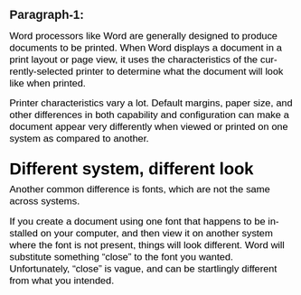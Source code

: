 <!DOCTYPE HTML PUBLIC "-//W3C//DTD HTML 4.0 Transitional//EN">
<HTML>
<HEAD>
	<META HTTP-EQUIV="CONTENT-TYPE" CONTENT="text/html; charset=windows-1252">
	<TITLE></TITLE>
	<META NAME="GENERATOR" CONTENT="OpenOffice 4.1.3  (Win32)">
	<META NAME="AUTHOR" CONTENT="Harsh Joshi">
	<META NAME="CREATED" CONTENT="20190122;12504862">
	<META NAME="CHANGEDBY" CONTENT="Harsh Joshi">
	<META NAME="CHANGED" CONTENT="20190122;13120482">
	<STYLE TYPE="text/css">
	<!--
		@page { margin: 0.79in }
		P { margin-bottom: 0.08in }
		H2 { margin-bottom: 0.08in }
		H2.cjk { font-family: "SimSun" }
		H2.ctl { font-family: "Lucida Sans" }
		H1 { margin-bottom: 0.08in }
		H1.western { font-family: "Arial", sans-serif; font-size: 16pt }
		H1.cjk { font-family: "Microsoft YaHei"; font-size: 16pt }
		H1.ctl { font-family: "Lucida Sans"; font-size: 16pt }
		A:link { so-language: zxx }
	-->
	</STYLE>
</HEAD>
<BODY LANG="en-US" DIR="LTR">
<H1 CLASS="western">Paragraph-1:</H1>
<P STYLE="font-style: normal; font-weight: normal"><FONT COLOR="#000000"><FONT FACE="PT Sans, sans-serif"><FONT SIZE=4 STYLE="font-size: 13pt">Word
processors like Word are generally designed to produce documents to
be printed. When Word displays a document in a print layout or page
view, it uses the characteristics of the currently-selected printer
to determine what the document will look like when printed.</FONT></FONT></FONT></P>
<P STYLE="margin-top: 0.15in; margin-bottom: 0in; border: none; padding: 0in; font-style: normal; font-weight: normal; widows: 2; orphans: 2">
<FONT COLOR="#000000"><FONT FACE="PT Sans, sans-serif"><FONT SIZE=4 STYLE="font-size: 13pt">Printer
characteristics vary a lot. Default margins, paper size, and other
differences in both capability and configuration can make a document
appear very differently when viewed or printed on one system as
compared to another.</FONT></FONT></FONT></P>
<H2 CLASS="western" STYLE="font-style: normal; line-height: 120%; widows: 2; orphans: 2">
<FONT COLOR="#000000"><FONT FACE="Oswald, sans-serif"><FONT SIZE=6 STYLE="font-size: 22pt"><B>Different
system, different look</B></FONT></FONT></FONT></H2>
<P STYLE="margin-top: 0.15in; margin-bottom: 0in; border: none; padding: 0in; font-style: normal; font-weight: normal; widows: 2; orphans: 2">
<FONT COLOR="#000000"><FONT FACE="PT Sans, sans-serif"><FONT SIZE=4 STYLE="font-size: 13pt">Another
common difference is fonts, which are not the same across systems.</FONT></FONT></FONT></P>
<P STYLE="margin-top: 0.15in; margin-bottom: 0in; border: none; padding: 0in; font-style: normal; font-weight: normal; widows: 2; orphans: 2">
<FONT COLOR="#000000"><FONT FACE="PT Sans, sans-serif"><FONT SIZE=4 STYLE="font-size: 13pt">If
you create a document using one font that happens to be installed on
your computer, and then view it on another system where the font is
not present, things will look different. Word will substitute
something &ldquo;close&rdquo; to the font you wanted. Unfortunately,
&ldquo;close&rdquo; is vague, and can be startlingly different from
what you intended.</FONT></FONT></FONT></P>
<P STYLE="margin-bottom: 0in"><BR>
</P>
</BODY>
</HTML>